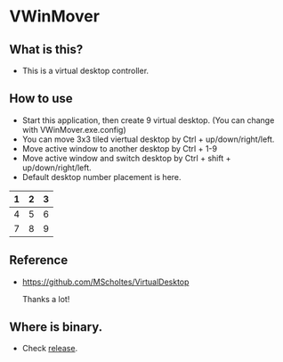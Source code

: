 # VWinMover

## What is this?
- This is a virtual desktop controller.
## How to use
- Start this application, then create 9 virtual desktop. (You can change with VWinMover.exe.config)
- You can move 3x3 tiled viertual desktop by Ctrl + up/down/right/left.
- Move active window to another desktop by Ctrl + 1-9
- Move active window and switch desktop by Ctrl + shift + up/down/right/left.
- Default desktop number placement is here.
  
 | 1 | 2 | 3 | 
 |:-:|:-:|:-:|
 | 4 | 5 | 6 | 
 | 7 | 8 | 9 | 

## Reference
- https://github.com/MScholtes/VirtualDesktop

  Thanks a lot!
  
## Where is binary.
- Check [release](https://github.com/htakahisa/VWinMover/releases).
